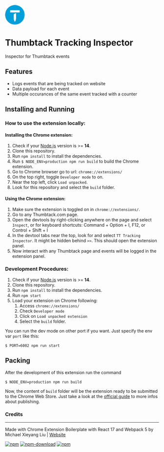 <img src="src/assets/img/icon-128.png" width="64"/>

# Thumbtack Tracking Inspector

Inspector for Thumbtack events

## Features

- Logs events that are being tracked on website
- Data payload for each event
- Multiple occurances of the same event tracked with a counter

## Installing and Running

### How to use the extension locally:

#### Installing the Chrome extension:

1. Check if your [Node.js](https://nodejs.org/) version is >= **14**.
2. Clone this repository.
3. Run `npm install` to install the dependencies.
4. Run `$ NODE_ENV=production npm run build` to build the Chrome extension.
5. Go to Chrome browser go to url: `chrome://extensions/`
6. On the top right, toggle `Developer mode` to on.
7. Near the top left, click `Load unpacked`.
8. Look for this repository and select the `build` folder.

#### Using the Chrome extension:

1. Make sure the extension is toggled on in `chrome://extensions/`.
2. Go to any Thumbtack.com page.
3. Open the devtools by right-clicking anywhere on the page and select `Inspect`, or for keyboard shortcuts: Command + Option + I, F12, or Control + Shift + I
4. In the devtool tabs near the top, look for and select `TT Tracking Inspector`. It might be hidden behind `>>`. This should open the extension panel.
5. Now interact with any Thumbtack page and events will be logged in the extension panel.

### Development Procedures:

1. Check if your [Node.js](https://nodejs.org/) version is >= **14**.
2. Clone this repository.
3. Run `npm install` to install the dependencies.
4. Run `npm start`
5. Load your extension on Chrome following:
   1. Access `chrome://extensions/`
   2. Check `Developer mode`
   3. Click on `Load unpacked extension`
   4. Select the `build` folder.

You can run the dev mode on other port if you want. Just specify the env var `port` like this:

```
$ PORT=6002 npm run start
```

## Packing

After the development of this extension run the command

```
$ NODE_ENV=production npm run build
```

Now, the content of `build` folder will be the extension ready to be submitted to the Chrome Web Store. Just take a look at the [official guide](https://developer.chrome.com/webstore/publish) to more infos about publishing.

### Credits

---

Made with Chrome Extension Boilerplate with React 17 and Webpack 5
by Michael Xieyang Liu | [Website](https://lxieyang.github.io)

[![npm](https://img.shields.io/npm/v/chrome-extension-boilerplate-react)](https://www.npmjs.com/package/chrome-extension-boilerplate-react)
[![npm-download](https://img.shields.io/npm/dw/chrome-extension-boilerplate-react)](https://www.npmjs.com/package/chrome-extension-boilerplate-react)
[![npm](https://img.shields.io/npm/dm/chrome-extension-boilerplate-react)](https://www.npmjs.com/package/chrome-extension-boilerplate-react)
